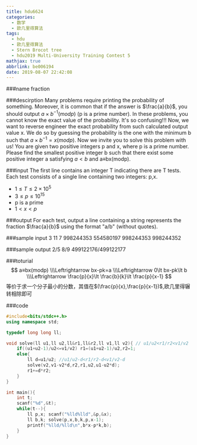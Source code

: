 ```yaml
---
title: hdu6624
categories:
  - 数学
  - 欧几里得算法
tags:
  - hdu
  - 欧几里得算法
  - Stern Brocot tree
  - hdu2019 Multi-University Training Contest 5
mathjax: true
abbrlink: be006194
date: 2019-08-07 22:42:08
---
```


###name
fraction

###descirption
Many problems require printing the probability of something. Moreover, it is common that if the answer is $\frac{a}{b}$, you should output $a×b^{−1}(modp)$ (p is a prime number). In these problems, you cannot know the exact value of the probability. It's so confusing!!! Now, we want to reverse engineer the exact probability from such calculated output value x. We do so by guessing the probability is the one with the minimum b such that $a×b^{−1}=x(modp)$. Now we invite you to solve this problem with us!
You are given two positive integers p and x, where p is a prime number.
Please find the smallest positive integer b such that there exist some positive integer a satisfying $a\lt b$ and a≡bx(modp).

<!---more-->

###input
The first line contains an integer T indicating there are T tests. Each test consists of a single line containing two integers: p,x.
* $1≤T≤2×10^5$
* $3≤p≤10^{15}$
* p is a prime
* $1\lt x\lt p$

###output
For each test, output a line containing a string represents the fraction $\frac{a}{b}$ using the format "a/b" (without quotes).

###sample input
3
11 7
998244353 554580197
998244353 998244352

###sample output
2/5
8/9
499122176/499122177

###toturial
$$
a≡bx(modp) 
\\\Leftrightarrow bx-pk=a
\\\Leftrightarrow 0\lt bx-pk\lt b
\\\Leftrightarrow \frac{p}{x}\lt \frac{b}{k}\lt \frac{p}{x-1}
$$
等价于求一个分子最小的分数，其值在$(\frac{p}{x},\frac{p}{x-1})$,欧几里得辗转相除即可

###code
```cpp
#include<bits/stdc++.h>
using namespace std;

typedef long long ll;

void solve(ll u1,ll u2,ll&r1,ll&r2,ll v1,ll v2){ // u1/u2<r1/r2<v1/v2
    if((u1+u2-1)/u2<=v1/v2) r1=(u1+u2-1)/u2,r2=1;
    else{
        ll d=u1/u2; //u1/u2-d<r1/r2-d<v1/v2-d
        solve(v2,v1-v2*d,r2,r1,u2,u1-u2*d);
        r1+=d*r2;
    }
}

int main(){
    int t;
    scanf("%d",&t);
    while(t--){
        ll p,x; scanf("%lld%lld",&p,&x);
        ll b,k; solve(p,x,b,k,p,x-1);
        printf("%lld/%lld\n",b*x-p*k,b);
    }
}
```








